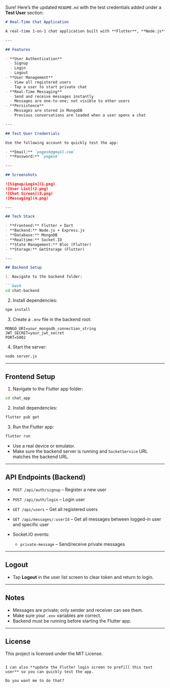 Sure! Here’s the updated `README.md` with the test credentials added under a **Test User** section:

````markdown
# Real-Time Chat Application

A real-time 1-on-1 chat application built with **Flutter**, **Node.js**, **MongoDB**, and **Socket.IO**. Users can register, login, view all registered users, and chat privately. Each chat is private and not visible to other users.

---

## Features

- **User Authentication**
  - Signup
  - Login
  - Logout
- **User Management**
  - View all registered users
  - Tap a user to start private chat
- **Real-Time Messaging**
  - Send and receive messages instantly
  - Messages are one-to-one; not visible to other users
- **Persistence**
  - Messages are stored in MongoDB
  - Previous conversations are loaded when a user opens a chat

---

## Test User Credentials

Use the following account to quickly test the app:

- **Email:** `yogesh@gmail.com`  
- **Password:** `yogesh`

---

## Screenshots

![Signup/Login](1.png)
![User List](2.png)
![Chat Screen](3.png)
![Messaging](4.png)

---

## Tech Stack

- **Frontend:** Flutter + Dart
- **Backend:** Node.js + Express.js
- **Database:** MongoDB
- **Realtime:** Socket.IO
- **State Management:** Bloc (Flutter)
- **Storage:** GetStorage (Flutter)

---

## Backend Setup

1. Navigate to the backend folder:

```bash
cd chat-backend
````

2. Install dependencies:

```bash
npm install
```

3. Create a `.env` file in the backend root:

```env
MONGO_URI=your_mongodb_connection_string
JWT_SECRET=your_jwt_secret
PORT=5002
```

4. Start the server:

```bash
node server.js
```

---

## Frontend Setup

1. Navigate to the Flutter app folder:

```bash
cd chat_app
```

2. Install dependencies:

```bash
flutter pub get
```

3. Run the Flutter app:

```bash
flutter run
```

* Use a real device or emulator.
* Make sure the backend server is running and `SocketService` URL matches the backend URL.

---

## API Endpoints (Backend)

* `POST /api/auth/signup` – Register a new user
* `POST /api/auth/login` – Login user
* `GET /api/users` – Get all registered users
* `GET /api/messages/:userId` – Get all messages between logged-in user and specific user
* Socket.IO events:

  * `private-message` – Send/receive private messages

---

## Logout

* Tap **Logout** in the user list screen to clear token and return to login.

---

## Notes

* Messages are private; only sender and receiver can see them.
* Make sure your `.env` variables are correct.
* Backend must be running before starting the Flutter app.

---

## License

This project is licensed under the MIT License.

```

I can also **update the Flutter login screen to prefill this test user** so you can quickly test the app.  

Do you want me to do that?
```
